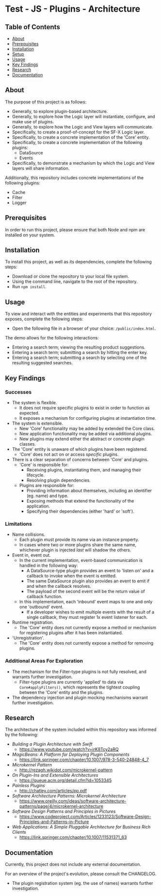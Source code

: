 # Test - JS - Plugins - Architecture

## Table of Contents
- [About](#about)
- [Prerequisites](#prerequisites)
- [Installation](#installation)
- [Setup](#setup)
- [Usage](#usage)
- [Key Findings](#key-findings)
- [Research](#research)
- [Documentation](#documentation)

## About
The purpose of this project is as follows:
- Generally, to explore plugin-based architecture.
- Generally, to explore how the Logic layer will instantiate, configure, and make use of plugins.
- Generally, to explore how the Logic and View layers will communicate.
- Specifically, to create a proof-of-concept for the SF-X Logic layer.
- Specifically, to create a concrete implementation of the 'Core' entity.
- Specifically, to create a concrete implementation of the following plugins:
  - DataSource
  - Events
- Specifically, to demonstrate a mechanism by which the Logic and View layers will share information.

Additionally, this repository includes concrete implementations of the following plugins:
  - Cache
  - Filter
  - Logger

## Prerequisites
In order to run this project, please ensure that both Node and npm are installed on your system.

## Installation
To install this project, as well as its dependencies, complete the following steps:
- Download or clone the repository to your local file system.
- Using the command line, navigate to the root of the repository.
- Run `npm install`.

## Usage
To view and interact with the entities and experiments that this repository exposes, complete the following steps:
- Open the following file in a browser of your choice: `/public/index.html`.

The demo allows for the following interactions:
- Entering a search term; viewing the resulting product suggestions.
- Entering a search term; submitting a search by hitting the enter key.
- Entering a search term; submitting a search by selecting one of the resulting suggested searches.

## Key Findings

### Successes
- The system is flexible.
  - It does not require specific plugins to exist in order to function as expected.
  - It exposes a mechanism for configuring plugins at instantiation time.
- The system is extensible.
  - New 'Core' functionality may be added by extended the Core class.
  - New application functionality may be added via additional plugins.
  - New plugins may extend either the abstract or concrete plugin classes.
- The 'Core' entity is unaware of which plugins have been registered.
  - 'Core' does not act on or access *specific* plugins.
- There is a clear separation of concerns between 'Core' and plugins.
  - 'Core' is responsible for:
    - Receiving plugins, instantiating them, and managing their lifecycle.
    - Resolving plugin dependencies.
  - Plugins are responsible for:
    - Providing information about themselves, including an identifier (eg. name) and type.
    - Exposing methods that extend the functionality of the application.
    - Specifying their dependencies (either 'hard' or 'soft').

### Limitations
- Name collisions.
  - Each plugin must provide its name via an instance property.
  - In cases where two or more plugins share the same name, whichever plugin is injected *last* will shadow the others.
- Event in, event out.
  - In the current implementation, event-based communication is handled in the following way:
    - A DataSource-type plugin provides an event to 'listen on' and a callback to invoke when the event is emitted.
    - The same DataSource plugin also provides an event to emit if and when the callback resolves.
    - The payload of the second event will be the return value of callback function.
  - In this implementation, each 'inbound' event maps to one and only one 'outbound' event.
    - If a developer wishes to emit multiple events with the result of a single callback, they must register 1x
    event listener for each.
- Runtime registration.
  - The 'Core' entity does not currently expose a method or mechanism for registering plugins after it has been instantiated.
- 'Unregistration'.
  - The 'Core' entity does not currently expose a method for removing plugins.

### Additional Areas For Exploration
- The mechanism for the Filter-type plugins is not fully resolved, and warrants further investigation.
  - Filter-type plugins are currently 'applied' to data via `Core#applyFilters()`, which represents the tightest coupling between the 'Core' entity and the plugins.
- The dependency injection and plugin mocking mechanisms warrant further investigation.

## Research
The architecture of the system included within this repository was informed by the following:
- *Building a Plugin Architecture with Swift*
  - https://www.youtube.com/watch?v=irK8Tcy2aRQ
- *MagicBeans: A Platform for Deploying Plugin Components*
  - https://link.springer.com/chapter/10.1007/978-3-540-24848-4_7
- *Microkernel Pattern*
  - http://rezagh.wikidot.com/microkernel-pattern
- *On Plugin-Ins and Extensible Architectures*
  - https://queue.acm.org/detail.cfm?id=1053345
- *Painless Plugins*
  - http://chatley.com/articles/pp.pdf
- *Software Architecture Patterns: Microkernel Architecture*
  - https://www.oreilly.com/ideas/software-architecture-patterns/page/4/microkernel-architecture
- *Software Design Patterns and Principles in Pictures*
  - https://www.codeproject.com/Articles/1233123/Software-Design-Principles-and-Patterns-in-Picture
- *Web Applications: A Simple Pluggable Architecture for Business Rich Clients*
  - https://link.springer.com/chapter/10.1007/11531371_63

## Documentation
Currently, this project does not include any external documentation.

For an overview of the project's evolution, please consult the CHANGELOG.

- The plugin registration system (eg. the use of names) warrants further investigation.
